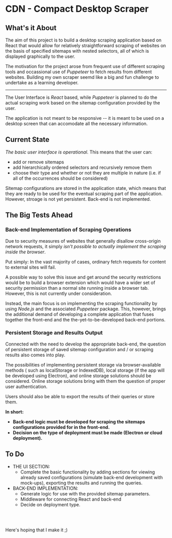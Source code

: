 # CDN - Compact Desktop Scraper

## What's it About
The aim of this project is to build a desktop scraping application based on React that would allow for relatively straightforward scraping of websites on the basis of specified sitemaps with nested selectors, all of which is displayed graphically to the user. 

The motivation for the project arose from frequent use of different scraping tools and occassional use of *Puppeteer* to fetch results from different websites. Building my own scraper seemd like a big and fun challenge to undertake as a learning developer.

----
The User Interface is *React* based, while *Puppeteer* is planned to do the actual scraping work based on the sitemap configuration provided by the user.

The application is not meant to be responsive -- it is meant to be used on a desktop screen that can accomodate all the necessary information.

## Current State
*The basic user interface is operational*. This means that the user can: 
- add or remove sitemaps
- add hierarchically ordered selectors and recursively remove them
- choose their type and whether or not they are multiple in nature (i.e. if all of the occurrences should be considered)

Sitemap configurations are stored in the application state, which means that they are ready to be used for the eventual scraping part of the application. However, stroage is not yet persistent. Back-end is not implemented.


## The Big Tests Ahead
### Back-end Implementation of Scraping Operations
Due to security measures of websites that generally disallow cross-origin network requests, it simply *isn't possible to actually implement the scraping inside the browser*. 

Put simply: In the vast majority of cases, ordinary fetch requests for content to external sites will fail.

A possible way to solve this issue and get around the security restrictions would be to build a browser extension which would have a wider set of security permission than a normal site running inside a browser tab. However, this is not currently under consideration.

Instead, the main focus is on implementing the scraping functionality by using *Node.js* and the associated *Puppeteer* package. This, however, brings the additional demand of developing a complete application that fuses together the front-end and the the-yet-to-be-developed back-end portions.

### Persistent Storage and Results Output
Connected with the need to develop the appropriate back-end, the question of persistent storage of saved sitemap configuration and / or scraping results also comes into play. 

The possibilities of implementing persistent storage via browser-available methods ( such  as localStorage or IndexedDB), local storage (if the app will be developed using Electron), and online storage solutions should be considered. Online storage solutions bring with them the question of proper user authentication. 

Users should also be able to export the results of their queries or store them.


**In short:** 
- **Back-end logic must be developed for scraping the sitemaps configurations provided for in the front-end.**
- **Decision on the type of deployment must be made (Electron or cloud deployment).**


## To Do
- THE UI SECTION: 
  - Complete the basic functionality by adding sections for viewing already saved configurations (simulate back-end development with mock-ups), exporting the results and running the queries. 
- BACK-END IMPLEMENTATION:
  - Generate logic for use with the provided sitemap parameters.
  - Middleware for connecting React and back-end
  - Decide on deployment type. 

<br><br>

Here's hoping that I make it ;)
  
  



